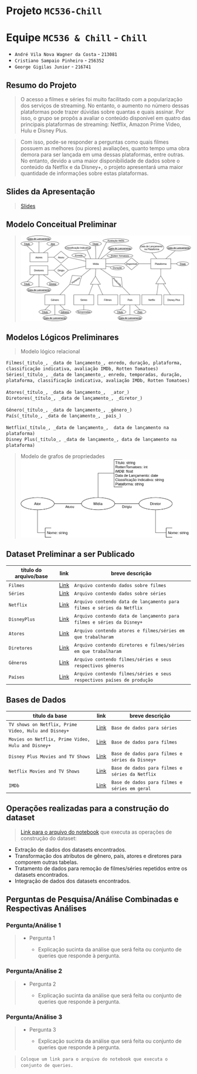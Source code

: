 # Projeto `MC536-Chill`

# Equipe `MC536 & Chill` - `Chill`
* `André Vila Nova Wagner da Costa` - `213081`
* `Cristiano Sampaio Pinheiro` - `256352`
* `George Gigilas Junior` - `216741`

## Resumo do Projeto
> O acesso a filmes e séries foi muito facilitado com a popularização dos serviços de streaming. No entanto, o aumento no número dessas plataformas pode trazer dúvidas sobre quantas e quais assinar. Por isso, o grupo se propôs a avaliar o conteúdo disponível em quatro das principais plataformas de streaming: Netflix, Amazon Prime Video, Hulu e Disney Plus.

> Com isso, pode-se responder a perguntas como quais filmes possuem as melhores (ou piores) avaliações, quanto tempo uma obra demora para ser lançada em uma dessas plataformas, entre outras. No entanto, devido a uma maior disponibilidade de dados sobre o conteúdo da Netflix e da Disney+, o projeto apresentará uma maior quantidade de informações sobre estas plataformas.

## Slides da Apresentação
> [Slides](slides/previa.pdf)

## Modelo Conceitual Preliminar

> ![Modelo Conceitual](assets/modeloconceitual.png)

## Modelos Lógicos Preliminares

> Modelo lógico relacional
~~~
Filmes(_titulo_, _data de lançamento_, enredo, duração, plataforma,  classificação indicativa, avaliação IMDb, Rotten Tomatoes)
Séries(_título_, _data de lançamento_, enredo, temporadas, duração, plataforma, classificação indicativa, avaliação IMDb, Rotten Tomatoes)

Atores(_título_, _data de lançamento_,  _ator_)
Diretores(_título_, _data de lançamento_, _diretor_)

Gênero(_título_, _data de lançamento_, _gênero_)
País(_título_, _data de lançamento_, _país_)

Netflix(_título_, _data de lançamento_,  data de lançamento na plataforma)
Disney Plus(_título_, _data de lançamento_, data de lançamento na plataforma)
~~~

> Modelo de grafos de propriedades
![Modelo de Grafos](assets/modelografo.png)

## Dataset Preliminar a ser Publicado

título do arquivo/base | link | breve descrição
----- | ----- | -----
`Filmes` | [Link](data/interim/filmes.csv) | `Arquivo contendo dados sobre filmes`
`Séries` | [Link](data/interim/series.csv) | `Arquivo contendo dados sobre séries`
`Netflix` | [Link](data/interim/netflix.csv) | `Arquivo contendo data de lançamento para filmes e séries da Netflix`
`DisneyPlus` | [Link](data/interim/disneyplus.csv) | `Arquivo contendo data de lançamento para filmes e séries da Disney+`
`Atores` | [Link](data/interim/atores.csv) | `Arquivo contendo atores e filmes/séries em que trabalharam`
`Diretores` | [Link](data/interim/diretores.csv) | `Arquivo contendo diretores e filmes/séries em que trabalharam`
`Gêneros` | [Link](data/interim/generos.csv) | `Arquivo contendo filmes/séries e seus respectivos gêneros`
`Países` | [Link](data/interim/paises.csv) | `Arquivo contendo filmes/séries e seus respectivos países de produção`

## Bases de Dados

título da base | link | breve descrição
----- | ----- | -----
`TV shows on Netflix, Prime Video, Hulu and Disney+` | [Link](https://www.kaggle.com/ruchi798/tv-shows-on-netflix-prime-video-hulu-and-disney) | `Base de dados para séries`
`Movies on Netflix, Prime Video, Hulu and Disney+` | [Link](https://www.kaggle.com/ruchi798/movies-on-netflix-prime-video-hulu-and-disney) | `Base de dados para filmes`
`Disney Plus Movies and TV Shows` | [Link](https://www.kaggle.com/unanimad/disney-plus-shows) | `Base de dados para filmes e séries da Disney+`
`Netflix Movies and TV Shows` | [Link](https://www.kaggle.com/shivamb/netflix-shows) | `Base de dados para filmes e séries da Netflix`
`IMDb` | [Link](https://www.imdb.com/) | `Base de dados para filmes e séries em geral`

## Operações realizadas para a construção do dataset

> [Link para o arquivo do notebook](notebooks/DatasetBuilder.ipynb) que executa as operações de construção do dataset:
* Extração de dados dos datasets encontrados.
* Transformação dos atributos de gênero, país, atores e diretores para comporem outras tabelas.
* Tratamento de dados para remoção de filmes/séries repetidos entre os datasets encontrados.
* Integração de dados dos datasets encontrados.


## Perguntas de Pesquisa/Análise Combinadas e Respectivas Análises

### Pergunta/Análise 1
> * Pergunta 1
>   
>   * Explicação sucinta da análise que será feita ou conjunto de queries que
>     responde à pergunta.

### Pergunta/Análise 2
> * Pergunta 2
>   
>   * Explicação sucinta da análise que será feita ou conjunto de queries que
>     responde à pergunta.

### Pergunta/Análise 3
> * Pergunta 3
>   
>   * Explicação sucinta da análise que será feita ou conjunto de queries que
>     responde à pergunta.

> `Coloque um link para o arquivo do notebook que executa o conjunto de queries.`
